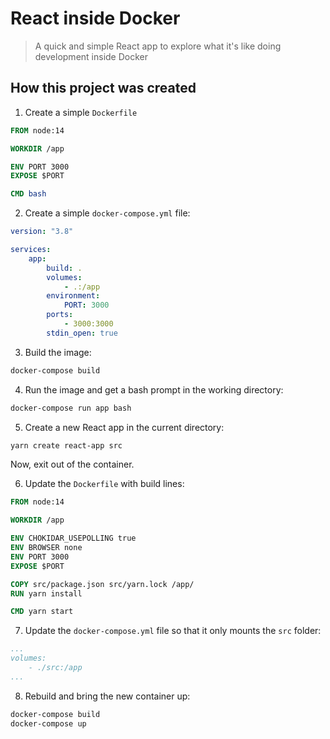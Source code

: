 # React inside Docker

> A quick and simple React app to explore what it's like doing development inside Docker

## How this project was created

1) Create a simple `Dockerfile`

```dockerfile
FROM node:14

WORKDIR /app

ENV PORT 3000
EXPOSE $PORT

CMD bash
```

2) Create a simple `docker-compose.yml` file:

```yaml
version: "3.8"

services:
    app:
        build: .
        volumes:
            - .:/app
        environment:
            PORT: 3000
        ports:
            - 3000:3000
        stdin_open: true
```

3) Build the image:

```bash
docker-compose build
```

4) Run the image and get a bash prompt in the working directory:

```bash
docker-compose run app bash
```

5) Create a new React app in the current directory:

```bash
yarn create react-app src
```

Now, exit out of the container.

6) Update the `Dockerfile` with build lines:


```dockerfile
FROM node:14

WORKDIR /app

ENV CHOKIDAR_USEPOLLING true
ENV BROWSER none
ENV PORT 3000
EXPOSE $PORT

COPY src/package.json src/yarn.lock /app/
RUN yarn install

CMD yarn start
```

7) Update the `docker-compose.yml` file so that it only mounts the `src` folder:


```yaml
...
volumes:
    - ./src:/app
...
```

8) Rebuild and bring the new container up:

```bash
docker-compose build
docker-compose up
```